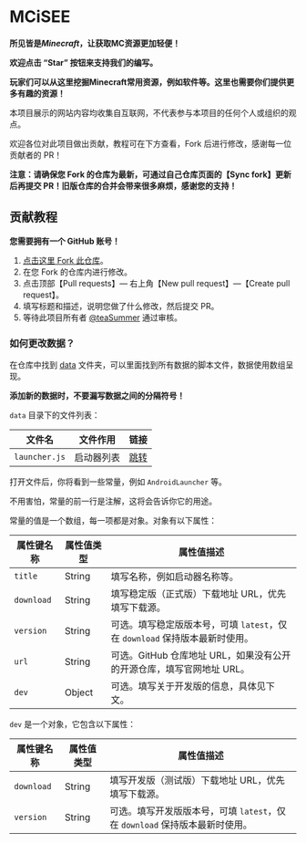 # MCiSEE

**所见皆是*Minecraft*，让获取MC资源更加轻便！**

**欢迎点击 “Star” 按钮来支持我们的编写。**

**玩家们可以从这里挖掘Minecraft常用资源，例如软件等。这里也需要你们提供更多有趣的资源！**

本项目展示的网站内容均收集自互联网，不代表参与本项目的任何个人或组织的观点。

欢迎各位对此项目做出贡献，教程可在下方查看，Fork 后进行修改，感谢每一位贡献者的 PR！

**注意：请确保您 Fork 的仓库为最新，可通过自己仓库页面的【Sync fork】更新后再提交 PR！旧版仓库的合并会带来很多麻烦，感谢您的支持！**

## 贡献教程

**您需要拥有一个 GitHub 账号！**

1. [点击这里 Fork 此仓库](https://github.com/teaSummer/MCiSEE/fork)。
2. 在您 Fork 的仓库内进行修改。
3. 点击顶部【Pull requests】— 右上角【New pull request】—【Create pull request】。
4. 填写标题和描述，说明您做了什么修改，然后提交 PR。
5. 等待此项目所有者 [@teaSummer](https://github.com/teaSummer) 通过审核。

### 如何更改数据？

在仓库中找到 [data](data) 文件夹，可以里面找到所有数据的脚本文件，数据使用数组呈现。

**添加新的数据时，不要漏写数据之间的分隔符号！**

`data` 目录下的文件列表：

| 文件名           | 文件作用  | 链接                     |
|---------------|-------|------------------------|
| `launcher.js` | 启动器列表 | [跳转](data/launcher.js) |

打开文件后，你将看到一些常量，例如 `AndroidLauncher` 等。

不用害怕，常量的前一行是注解，这将会告诉你它的用途。

常量的值是一个数组，每一项都是对象。对象有以下属性：

| 属性键名称      | 属性值类型  | 属性值描述                                            |
|------------|--------|--------------------------------------------------|
| `title`    | String | 填写名称，例如启动器名称等。                                   |
| `download` | String | 填写稳定版（正式版）下载地址 URL，优先填写下载源。                      |
| `version`  | String | 可选。填写稳定版版本号，可填 `latest`，仅在 `download` 保持版本最新时使用。 |
| `url`      | String | 可选。GitHub 仓库地址 URL，如果没有公开的开源仓库，填写官网地址 URL。       |
| `dev`      | Object | 可选。填写关于开发版的信息，具体见下文。                             |

`dev` 是一个对象，它包含以下属性：

| 属性键名称      | 属性值类型  | 属性值描述                                            |
|------------|--------|--------------------------------------------------|
| `download` | String | 填写开发版（测试版）下载地址 URL，优先填写下载源。                      |
| `version`  | String | 可选。填写开发版版本号，可填 `latest`，仅在 `download` 保持版本最新时使用。 |


